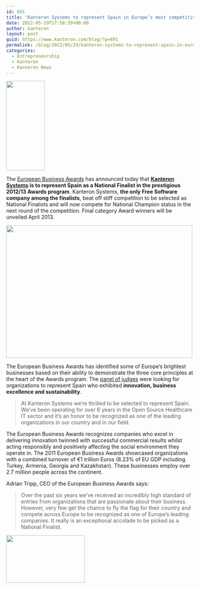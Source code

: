 ```yaml
---
id: 691
title: 'Kanteron Systems to represent Spain in Europe‘s most competitive business awards'
date: 2012-05-29T17:58:59+00:00
author: kanteron
layout: post
guid: https://www.kanteron.com/blog/?p=691
permalink: /blog/2012/05/29/kanteron-systems-to-represent-spain-in-europes-most-competitive-business-awards/
categories:
  - Entrepreneurship
  - Kanteron
  - Kanteron News
---
```

<img class="aligncenter" title="EBA National Finalist logo" src="https://farm9.staticflickr.com/8150/7295934986_760327d922_m.jpg" alt="" width="103" height="240" />

The <a title="https://www.businessawardseurope.com" href="https://www.businessawardseurope.com" target="_blank">European Business Awards</a> has announced today that **<a title="https://www.kanteron.com" href="https://www.kanteron.com" target="_blank">Kanteron Systems</a> is to represent Spain as a National Finalist in the prestigious 2012/13 Awards program**. Kanteron Systems, **the only Free Software company among the finalists**, beat off stiff competition to be selected as National Finalists and will now compete for National Champion status in the next round of the competition. Final category Award winners will be unveiled April 2013.

<img class="aligncenter" title="certificate" src="https://farm9.staticflickr.com/8007/7366529020_731548f469.jpg" alt="" width="500" height="355" />

The European Business Awards has identified some of Europe’s brightest businesses based on their ability to demonstrate the three core principles at the heart of the Awards program. The <a title="https://www.businessawardseurope.com/judges" href="https://www.businessawardseurope.com/judges" target="_blank">panel of judges</a> were looking for organizations to represent Spain who exhibited **innovation, business excellence and sustainability**.

> At Kanteron Systems we’re thrilled to be selected to represent Spain. We’ve been operating for over 6 years in the Open Source Healthcare IT sector and it’s an honor to be recognized as one of the leading organizations in our country and in our field.

The European Business Awards recognizes companies who excel in delivering innovation twinned with successful commercial results whilst acting responsibly and positively affecting the social environment they operate in. The 2011 European Business Awards showcased organizations with a combined turnover of €1 trillion Euros (8.23% of EU GDP including Turkey, Armenia, Georgia and Kazakhstan). These businesses employ over 2.7 million people across the continent.

Adrian Tripp, CEO of the European Business Awards says:

> Over the past six years we’ve received an incredibly high standard of entries from organizations that are passionate about their business. However, very few get the chance to fly the flag for their country and compete across Europe to be recognized as one of Europe’s leading companies. It really is an exceptional accolade to be picked as a National Finalist.

<img class="aligncenter" title="EBA logo" src="https://www.businessawardseurope.com/images/header/eba-logo.png" alt="" width="211" height="127" />